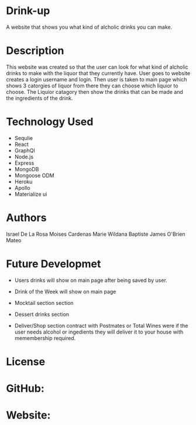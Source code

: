 # Drink-up

A website that shows you what kind of alcholic drinks you can make.

# Description

This website was created so that the user can look for what kind of alcholic drinks to make with the liquor that they currently have. User goes to website creates a login username and login. Then user is taken to main page which shows 3 catorgies of liquor from there they can choose which liquior to choose. The Liquior catagory then show the drinks that can be made and the ingredients of the drink.

# Technology Used

- Sequlie
- React
- GraphQl
- Node.js
- Express
- MongoDB
- Mongoose ODM
- Heroku
- Apollo
- Materialize ui

# Authors

Israel De La Rosa
Moises Cardenas
Marie Wildana Baptiste
James O'Brien
Mateo

# Future Developmet

- Users drinks will show on main page after being saved by user.

- Drink of the Week will show on main page

- Mocktail section section

- Dessert drinks section

- Deliver/Shop section contract with Postmates or Total Wines were if the user needs alcohol or ingedients they will deliver it to your house with memembership required.

# License

# GitHub:

# Website:
